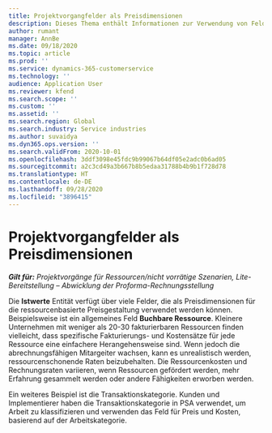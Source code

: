 ```yaml
---
title: Projektvorgangfelder als Preisdimensionen
description: Dieses Thema enthält Informationen zur Verwendung von Feldern als Preisdimensionen in Dynamics 365 Project Operations.
author: rumant
manager: AnnBe
ms.date: 09/18/2020
ms.topic: article
ms.prod: ''
ms.service: dynamics-365-customerservice
ms.technology: ''
audience: Application User
ms.reviewer: kfend
ms.search.scope: ''
ms.custom: ''
ms.assetid: ''
ms.search.region: Global
ms.search.industry: Service industries
ms.author: suvaidya
ms.dyn365.ops.version: ''
ms.search.validFrom: 2020-10-01
ms.openlocfilehash: 3ddf3098e45fdc9b99067b64df05e2adc0b6ad05
ms.sourcegitcommit: a2c3cd49a3b667b8b5edaa31788b4b9b1f728d78
ms.translationtype: HT
ms.contentlocale: de-DE
ms.lasthandoff: 09/28/2020
ms.locfileid: "3896415"
---
```

# <a name="project-operations-fields-as-pricing-dimensions"></a>Projektvorgangfelder als Preisdimensionen

_**Gilt für:** Projektvorgänge für Ressourcen/nicht vorrätige Szenarien, Lite-Bereitstellung – Abwicklung der Proforma-Rechnungsstellung_

Die **Istwerte** Entität verfügt über viele Felder, die als Preisdimensionen für die ressourcenbasierte Preisgestaltung verwendet werden können. Beispielsweise ist ein allgemeines Feld **Buchbare Ressource**. Kleinere Unternehmen mit weniger als 20-30 fakturierbaren Ressourcen finden vielleicht, dass spezifische Fakturierungs- und Kostensätze für jede Ressource eine einfachere Herangehensweise sind. Wenn jedoch die abrechnungsfähigen Mitargeiter wachsen, kann es unrealistisch werden, ressourcenschonende Raten beizubehalten. Die Ressourcenkosten und Rechnungsraten variieren, wenn Ressourcen gefördert werden, mehr Erfahrung gesammelt werden oder andere Fähigkeiten erworben werden. 

Ein weiteres Beispiel ist die Transaktionskategorie. Kunden und Implementierer haben die Transaktionskategorie in PSA verwendet, um Arbeit zu klassifizieren und verwenden das Feld für Preis und Kosten, basierend auf der Arbeitskategorie.
